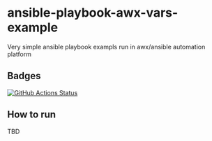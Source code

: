 # ansible-playbook-awx-vars-example
Very simple ansible playbook exampls run in awx/ansible automation platform

## Badges

[![GitHub Actions Status](https://github.com/ssato/ansible-playbook-awx-vars-example/workflows/Tests/badge.svg)](https://github.com/ssato/ansible-playbook-awx-vars-example/actions?query=workflow%3ATests)

## How to run

TBD
